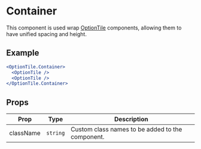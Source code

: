 # Container

This component is used wrap [OptionTile](./OptionTile.md) components, allowing them to have unified spacing and height.

## Example

```jsx
<OptionTile.Container>
  <OptionTile />
  <OptionTile />
</OptionTile.Container>
```

## Props

| Prop      | Type     | Description                                      |
| --------- | -------- | ------------------------------------------------ |
| className | `string` | Custom class names to be added to the component. |
